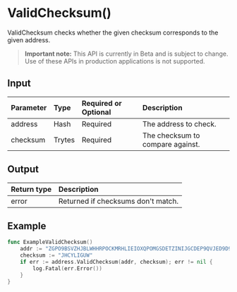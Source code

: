 # ValidChecksum()
ValidChecksum checks whether the given checksum corresponds to the given address.
> **Important note:** This API is currently in Beta and is subject to change. Use of these APIs in production applications is not supported.


## Input

| Parameter       | Type | Required or Optional | Description |
|:---------------|:--------|:--------| :--------|
| address | Hash | Required | The address to check.  |
| checksum | Trytes | Required | The checksum to compare against.  |




## Output

| Return type     | Description |
|:---------------|:--------|
| error | Returned if checksums don't match. |




## Example

```go
func ExampleValidChecksum() 
	addr := "ZGPO9BSVZHJBLWHHRPOCKMRHLIEIOXQPOMGSDETZINIJGCDEP9QVJED9D9IUHNPPVDINQ9GOSLY9KWZGC"
	checksum := "JHCYLIGUW"
	if err := address.ValidChecksum(addr, checksum); err != nil {
		log.Fatal(err.Error())
	}
}

```
